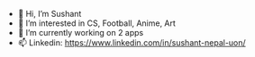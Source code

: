 - 👋 Hi, I’m Sushant
- 👀 I’m interested in CS, Football, Anime, Art
- 🌱 I’m currently working on 2 apps
- 📫 Linkedin: https://www.linkedin.com/in/sushant-nepal-uon/

<!---
sushi-github/sushi-github is a ✨ special ✨ repository because its `README.md` (this file) appears on your GitHub profile.
You can click the Preview link to take a look at your changes.
--->

